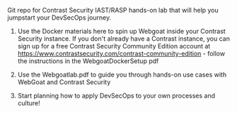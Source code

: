 
Git repo for Contrast Security IAST/RASP hands-on lab that will help you jumpstart your DevSecOps journey.

1. Use the Docker materials here to spin up Webgoat inside your Contrast Security instance. If you don't already have a Contrast instance, you can sign up for a free Contrast Security Community Edition account at https://www.contrastsecurity.com/contrast-community-edition - follow the instructions in the WebgoatDockerSetup pdf

2. Use the Webgoatlab.pdf to guide you through hands-on use cases with WebGoat and Contrast Security

3. Start planning how to apply DevSecOps to your own processes and culture!
